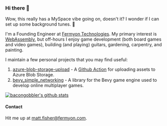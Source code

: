 ### Hi there 👋

Wow, this really has a MySpace vibe going on, doesn't it? I wonder if I can set up some background tunes. 🤔

I'm a Founding Engineer at [Fermyon Technologies](https://fermyon.com). My primary interest is [WebAssembly](https://webassembly.org/), but off-hours I enjoy game development (both board games and video games), building (and playing) guitars, gardening, carpentry, and painting.

I maintain a few personal projects that you may find useful:

1. [azure-blob-storage-upload](https://github.com/bacongobbler/azure-blob-storage-upload) - A [Github Action](https://docs.github.com/en/actions) for uploading assets to Azure Blob Storage.
2. [bevy_simple_networking](https://github.com/bacongobbler/bevy_simple_networking) - A library for the Bevy game engine used to develop online multiplayer games.

[![bacongobbler's github stats](https://github-readme-stats.vercel.app/api?username=bacongobbler)](https://github.com/anuraghazra/github-readme-stats)

#### Contact

Hit me up at [matt.fisher@fermyon.com](mailto:matt.fisher@fermyon.com).
